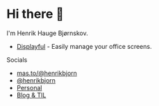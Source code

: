 Hi there 👋
===========

I'm Henrik Hauge Bjørnskov.

* [Displayful](https://displayful.co) - Easily manage your office screens.


Socials

* <a rel="me" href="https://mas.to/@henrikbjorn">mas.to/@henrikbjorn</a>
* [@henrikbjorn](https://twitter.com/henrikbjorn)
* [Personal](https://henrik.space)
* [Blog & TIL](https://henrik.bjrnskov.dk)
